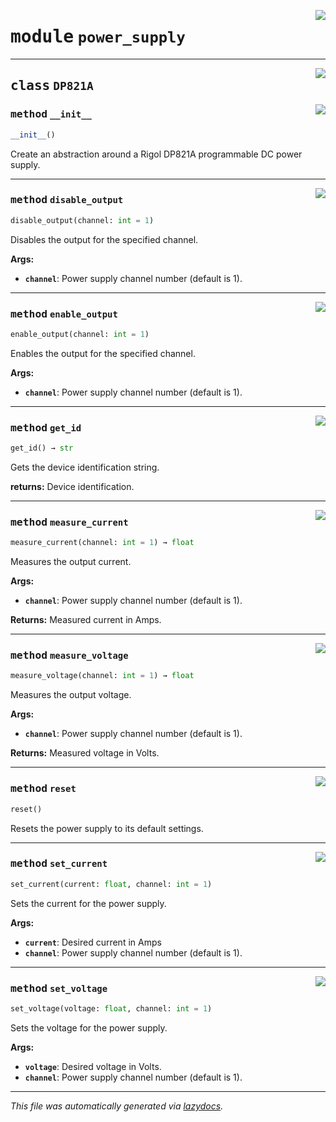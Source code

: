 <!-- markdownlint-disable -->

<a href="https://github.com/UBCFormulaElectric/Consolidated-Firmware/tree/master/firmware/chimera_v2/power_supply#L0"><img align="right" style="float:right;" src="https://img.shields.io/badge/-source-cccccc?style=flat-square"></a>

# <kbd>module</kbd> `power_supply`






---

<a href="https://github.com/UBCFormulaElectric/Consolidated-Firmware/tree/master/firmware/chimera_v2/power_supply/DP821A#L4"><img align="right" style="float:right;" src="https://img.shields.io/badge/-source-cccccc?style=flat-square"></a>

## <kbd>class</kbd> `DP821A`




<a href="https://github.com/UBCFormulaElectric/Consolidated-Firmware/tree/master/firmware/chimera_v2/power_supply/__init__#L5"><img align="right" style="float:right;" src="https://img.shields.io/badge/-source-cccccc?style=flat-square"></a>

### <kbd>method</kbd> `__init__`

```python
__init__()
```

Create an abstraction around a Rigol DP821A programmable DC power supply. 




---

<a href="https://github.com/UBCFormulaElectric/Consolidated-Firmware/tree/master/firmware/chimera_v2/power_supply/disable_output#L87"><img align="right" style="float:right;" src="https://img.shields.io/badge/-source-cccccc?style=flat-square"></a>

### <kbd>method</kbd> `disable_output`

```python
disable_output(channel: int = 1)
```

Disables the output for the specified channel. 



**Args:**
 
 - <b>`channel`</b>:  Power supply channel number (default is 1). 

---

<a href="https://github.com/UBCFormulaElectric/Consolidated-Firmware/tree/master/firmware/chimera_v2/power_supply/enable_output#L76"><img align="right" style="float:right;" src="https://img.shields.io/badge/-source-cccccc?style=flat-square"></a>

### <kbd>method</kbd> `enable_output`

```python
enable_output(channel: int = 1)
```

Enables the output for the specified channel. 



**Args:**
 
 - <b>`channel`</b>:  Power supply channel number (default is 1). 

---

<a href="https://github.com/UBCFormulaElectric/Consolidated-Firmware/tree/master/firmware/chimera_v2/power_supply/get_id#L102"><img align="right" style="float:right;" src="https://img.shields.io/badge/-source-cccccc?style=flat-square"></a>

### <kbd>method</kbd> `get_id`

```python
get_id() → str
```

Gets the device identification string. 



**returns:**
  Device identification. 

---

<a href="https://github.com/UBCFormulaElectric/Consolidated-Firmware/tree/master/firmware/chimera_v2/power_supply/measure_current#L62"><img align="right" style="float:right;" src="https://img.shields.io/badge/-source-cccccc?style=flat-square"></a>

### <kbd>method</kbd> `measure_current`

```python
measure_current(channel: int = 1) → float
```

Measures the output current. 



**Args:**
 
 - <b>`channel`</b>:  Power supply channel number (default is 1). 



**Returns:**
 Measured current in Amps. 

---

<a href="https://github.com/UBCFormulaElectric/Consolidated-Firmware/tree/master/firmware/chimera_v2/power_supply/measure_voltage#L48"><img align="right" style="float:right;" src="https://img.shields.io/badge/-source-cccccc?style=flat-square"></a>

### <kbd>method</kbd> `measure_voltage`

```python
measure_voltage(channel: int = 1) → float
```

Measures the output voltage. 



**Args:**
 
 - <b>`channel`</b>:  Power supply channel number (default is 1). 



**Returns:**
 Measured voltage in Volts. 

---

<a href="https://github.com/UBCFormulaElectric/Consolidated-Firmware/tree/master/firmware/chimera_v2/power_supply/reset#L98"><img align="right" style="float:right;" src="https://img.shields.io/badge/-source-cccccc?style=flat-square"></a>

### <kbd>method</kbd> `reset`

```python
reset()
```

Resets the power supply to its default settings. 

---

<a href="https://github.com/UBCFormulaElectric/Consolidated-Firmware/tree/master/firmware/chimera_v2/power_supply/set_current#L35"><img align="right" style="float:right;" src="https://img.shields.io/badge/-source-cccccc?style=flat-square"></a>

### <kbd>method</kbd> `set_current`

```python
set_current(current: float, channel: int = 1)
```

Sets the current for the power supply. 



**Args:**
 
 - <b>`current`</b>:  Desired current in Amps 
 - <b>`channel`</b>:  Power supply channel number (default is 1). 

---

<a href="https://github.com/UBCFormulaElectric/Consolidated-Firmware/tree/master/firmware/chimera_v2/power_supply/set_voltage#L22"><img align="right" style="float:right;" src="https://img.shields.io/badge/-source-cccccc?style=flat-square"></a>

### <kbd>method</kbd> `set_voltage`

```python
set_voltage(voltage: float, channel: int = 1)
```

Sets the voltage for the power supply. 



**Args:**
 
 - <b>`voltage`</b>:  Desired voltage in Volts. 
 - <b>`channel`</b>:  Power supply channel number (default is 1). 




---

_This file was automatically generated via [lazydocs](https://github.com/ml-tooling/lazydocs)._

